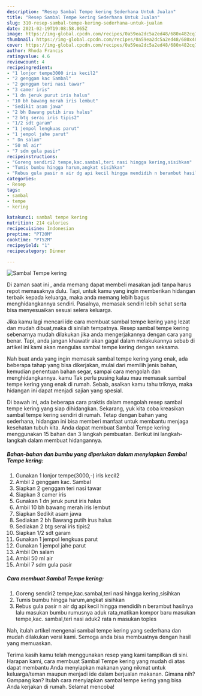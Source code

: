 ```yaml
---
description: "Resep Sambal Tempe kering Sederhana Untuk Jualan"
title: "Resep Sambal Tempe kering Sederhana Untuk Jualan"
slug: 310-resep-sambal-tempe-kering-sederhana-untuk-jualan
date: 2021-02-19T19:08:58.065Z
image: https://img-global.cpcdn.com/recipes/0a59ea2dc5a2ed48/680x482cq70/sambal-tempe-kering-foto-resep-utama.jpg
thumbnail: https://img-global.cpcdn.com/recipes/0a59ea2dc5a2ed48/680x482cq70/sambal-tempe-kering-foto-resep-utama.jpg
cover: https://img-global.cpcdn.com/recipes/0a59ea2dc5a2ed48/680x482cq70/sambal-tempe-kering-foto-resep-utama.jpg
author: Rhoda Francis
ratingvalue: 4.6
reviewcount: 4
recipeingredient:
- "1 lonjor tempe3000 iris kecil2"
- "2 genggam kac Sambal"
- "2 genggam teri nasi tawar"
- "3 camer iris"
- "1 dn jeruk purut iris halus"
- "10 bh bawang merah iris lembut"
- "Sedikit asam jawa"
- "2 bh Bawang putih irus halus"
- "2 btg serai iris tipis2"
- "1/2 sdt garam"
- "1 jempol lengkuas parut"
- "1 jempol jahe parut"
- " Dn salam"
- "50 ml air"
- "7 sdm gula pasir"
recipeinstructions:
- "Goreng sendiri2 tempe,kac.sambal,teri nasi hingga kering,sisihkan"
- "Tumis bumbu hingga harum,angkat sisihkan"
- "Rebus gula pasir n air dg api kecil hingga mendidih n berambut hasilnya lalu masukan bumbu rumusnya aduk rata,matikan kompor baru masukan tempe,kac. sambal,teri nasi aduk2 rata n masukan toples"
categories:
- Resep
tags:
- sambal
- tempe
- kering

katakunci: sambal tempe kering 
nutrition: 214 calories
recipecuisine: Indonesian
preptime: "PT20M"
cooktime: "PT52M"
recipeyield: "1"
recipecategory: Dinner

---
```



![Sambal Tempe kering](https://img-global.cpcdn.com/recipes/0a59ea2dc5a2ed48/680x482cq70/sambal-tempe-kering-foto-resep-utama.jpg)

Di zaman  saat ini , anda memang dapat membeli masakan jadi tanpa harus repot memasaknya dulu. Tapi, untuk kamu yang ingin memberikan hidangan terbaik kepada keluarga, maka anda memang lebih bagus menghidangkannya sendiri. Pasalnya, memasak sendiri lebih sehat serta bisa menyesuaikan sesuai selera keluarga.

Jika kamu lagi mencari ide cara membuat sambal tempe kering yang lezat dan mudah dibuat,maka di sinilah tempatnya. Resep sambal tempe kering  sebenarnya mudah dilakukan jika anda mengerjakannya dengan cara yang benar. Tapi, anda jangan khawatir akan gagal dalam melakukannya 
sebab di artikel ini kami akan mengulas sambal tempe kering dengan seksama.  



Nah buat anda yang ingin memasak sambal tempe kering yang enak, ada beberapa tahap yang bisa dikerjakan, mulai dari memilih jenis bahan, kemudian penentuan bahan segar, sampai cara mengolah dan menghidangkannya. kamu Tak perlu pusing kalau mau memasak sambal tempe kering yang enak di rumah. Sebab, asalkan kamu  tahu triknya, maka hidangan ini dapat menjadi sajian yang spesial.

Di bawah ini, ada beberapa cara praktis  dalam mengolah resep sambal tempe kering yang siap dihidangkan. Sekarang, yuk kita coba kreasikan sambal tempe kering sendiri di rumah. Tetap dengan bahan yang sederhana, hidangan ini bisa memberi manfaat untuk membantu menjaga kesehatan tubuh kita. Anda dapat membuat Sambal Tempe kering menggunakan 15 bahan dan 3 langkah pembuatan. Berikut ini langkah-langkah dalam membuat hidangannya.

<!--inarticleads1-->

##### Bahan-bahan dan bumbu yang diperlukan dalam menyiapkan Sambal Tempe kering:

1. Gunakan 1 lonjor tempe(3000,-) iris kecil2
1. Ambil 2 genggam kac. Sambal
1. Siapkan 2 genggam teri nasi tawar
1. Siapkan 3 camer iris
1. Gunakan 1 dn jeruk purut iris halus
1. Ambil 10 bh bawang merah iris lembut
1. Siapkan Sedikit asam jawa
1. Sediakan 2 bh Bawang putih irus halus
1. Sediakan 2 btg serai iris tipis2
1. Siapkan 1/2 sdt garam
1. Gunakan 1 jempol lengkuas parut
1. Gunakan 1 jempol jahe parut
1. Ambil  Dn salam
1. Ambil 50 ml air
1. Ambil 7 sdm gula pasir




<!--inarticleads2-->

##### Cara membuat Sambal Tempe kering:

1. Goreng sendiri2 tempe,kac.sambal,teri nasi hingga kering,sisihkan
1. Tumis bumbu hingga harum,angkat sisihkan
1. Rebus gula pasir n air dg api kecil hingga mendidih n berambut hasilnya lalu masukan bumbu rumusnya aduk rata,matikan kompor baru masukan tempe,kac. sambal,teri nasi aduk2 rata n masukan toples




Nah, itulah artikel mengenai  sambal tempe kering  yang sederhana dan mudah dilakukan versi kami. Semoga anda bisa membuatnya dengan hasil yang memuaskan. 

Terima kasih kamu telah menggunakan resep yang kami tampilkan di sini. Harapan kami, cara membuat  Sambal Tempe kering yang mudah di atas dapat membantu Anda menyiapkan makanan yang nikmat untuk keluarga/teman maupun menjadi ide dalam berjualan makanan. Gimana nih? Gampang kan? Itulah cara menyiapkan sambal tempe kering yang bisa Anda kerjakan di rumah. Selamat mencoba!

